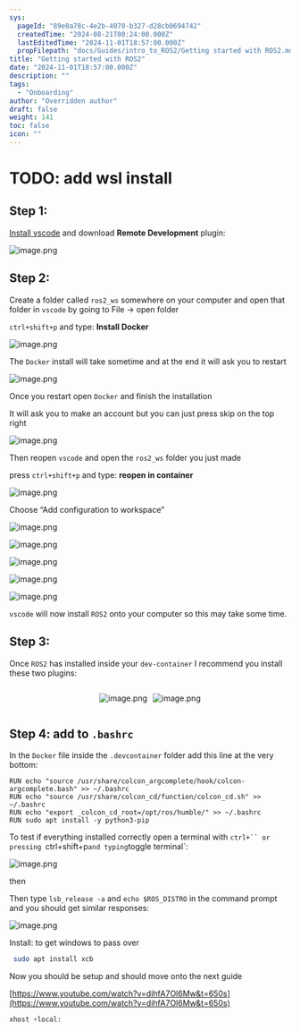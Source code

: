 ```yaml
---
sys:
  pageId: "89e0a78c-4e2b-4070-b327-d28cb0694742"
  createdTime: "2024-08-21T00:24:00.000Z"
  lastEditedTime: "2024-11-01T18:57:00.000Z"
  propFilepath: "docs/Guides/intro_to_ROS2/Getting started with ROS2.md"
title: "Getting started with ROS2"
date: "2024-11-01T18:57:00.000Z"
description: ""
tags:
  - "Onboarding"
author: "Overridden author"
draft: false
weight: 141
toc: false
icon: ""
---
```


# TODO: add wsl install

## Step 1:

[Install vscode](https://code.visualstudio.com/download) and download **Remote Development** plugin:

![image.png](https://prod-files-secure.s3.us-west-2.amazonaws.com/d518164a-d88e-44d1-a4ee-3adb3bd8bce0/efb52993-1881-4a40-b95e-6f020334f022/image.png?X-Amz-Algorithm=AWS4-HMAC-SHA256&X-Amz-Content-Sha256=UNSIGNED-PAYLOAD&X-Amz-Credential=ASIAZI2LB466UXPA3N3T%2F20250221%2Fus-west-2%2Fs3%2Faws4_request&X-Amz-Date=20250221T003639Z&X-Amz-Expires=3600&X-Amz-Security-Token=IQoJb3JpZ2luX2VjEKD%2F%2F%2F%2F%2F%2F%2F%2F%2F%2FwEaCXVzLXdlc3QtMiJGMEQCIBNYes9olGWlaHFql2l6duhgOKBDW95ePwlLqtoSZfLJAiB9YykOKYW3dAlU2DDmx5H1H79a5izhixT7sfpsFem9RSqIBAjJ%2F%2F%2F%2F%2F%2F%2F%2F%2F%2F8BEAAaDDYzNzQyMzE4MzgwNSIMh5plYUgL9NNWL6z8KtwDrextSlp9KqciFhWQh8bQcRjrHsrVMdHXQ10hlKG1J5FUtyXmDIWqcGgSu4MqJE9PuZr6zijUKkc4cafHGdEVlDqxZr0Kc9AsvnTHW8Sn%2F3tx5xxCI3A2j%2FxDwcQSTIqNbWHOoMtrjJIzmFlws%2FdbJ4yT%2BZoy0KAmRm3JBu%2FqOskBgOjBYmYXrAy7dm6rWhLGL3XVLopmZcS6F3zE6KXHsnM8hipM%2Flt9zOIQdjo%2Br3pdtqjL9uR30ykuxvkt3prGArhCd8ktjTKOvLp6wsS2uSgp0W8JkZdL1C3osGSE58NpI6PjSh9RKsMfEeQmBZOibSdvamF6XAP9BW5TUKkie0HJ%2FxuadHoieug%2Bqvpmh5pH%2B6RYD250yez2M65hcZBed3E%2F%2BGkY%2F6TPV0oHkZ0ZSoi6k7IK2spDD1ThdV%2FyaAp%2FOfnwkUHj%2F9KaKpKveocUORPrtKZXkLefmVyHaOgmMdZXW3ob0K4dXWA7nu7gRVdMIqp70YIy3SLFATGM1k17OYA6USUlZFUJ%2F2mxOAEJfaypVHhWwKuEXIZ6%2FsyvRq%2BatpYjQ0lxkS5c%2BC7cIDUOSMiHeNYQ5w%2Fk7BzPcux8EXySDnhe%2FqfwvNMXizCQ1Uc7ln37wmFc1dA%2FDPYw54TfvQY6pgH2ZOtvmSE9wqmOHLeNLaHf6HdymZwexVxMvJMtUtpNco%2B5lR7LYWBQHd9bMhZeGu6ckMu7ldWJx3s%2B3cBZOjSvhj2iATV5sKx1MjQveiYww9396rda8KI96ElFTKr34dcfZRaRYFFUO6JSC9bNU0TU5%2BrSvys3d6ts%2FdtxU%2BeF0SghvoTHMvPPQS4EJPnn9YgR1%2BRvOa6urkFCPqPCyv2D2xAm3Eat&X-Amz-Signature=edd9cdbc1ed5fe0ea4cb9ae185534928a2576366486e76762478dec2758f182c&X-Amz-SignedHeaders=host&x-id=GetObject)

## Step 2:

Create a folder called `ros2_ws` somewhere on your computer and open that folder in `vscode` by going to File → open folder 

`ctrl+shift+p` and type: **Install Docker**

![image.png](https://prod-files-secure.s3.us-west-2.amazonaws.com/d518164a-d88e-44d1-a4ee-3adb3bd8bce0/2269dc0e-1cd5-47ff-bceb-c04ad9b2eab0/image.png?X-Amz-Algorithm=AWS4-HMAC-SHA256&X-Amz-Content-Sha256=UNSIGNED-PAYLOAD&X-Amz-Credential=ASIAZI2LB466UXPA3N3T%2F20250221%2Fus-west-2%2Fs3%2Faws4_request&X-Amz-Date=20250221T003639Z&X-Amz-Expires=3600&X-Amz-Security-Token=IQoJb3JpZ2luX2VjEKD%2F%2F%2F%2F%2F%2F%2F%2F%2F%2FwEaCXVzLXdlc3QtMiJGMEQCIBNYes9olGWlaHFql2l6duhgOKBDW95ePwlLqtoSZfLJAiB9YykOKYW3dAlU2DDmx5H1H79a5izhixT7sfpsFem9RSqIBAjJ%2F%2F%2F%2F%2F%2F%2F%2F%2F%2F8BEAAaDDYzNzQyMzE4MzgwNSIMh5plYUgL9NNWL6z8KtwDrextSlp9KqciFhWQh8bQcRjrHsrVMdHXQ10hlKG1J5FUtyXmDIWqcGgSu4MqJE9PuZr6zijUKkc4cafHGdEVlDqxZr0Kc9AsvnTHW8Sn%2F3tx5xxCI3A2j%2FxDwcQSTIqNbWHOoMtrjJIzmFlws%2FdbJ4yT%2BZoy0KAmRm3JBu%2FqOskBgOjBYmYXrAy7dm6rWhLGL3XVLopmZcS6F3zE6KXHsnM8hipM%2Flt9zOIQdjo%2Br3pdtqjL9uR30ykuxvkt3prGArhCd8ktjTKOvLp6wsS2uSgp0W8JkZdL1C3osGSE58NpI6PjSh9RKsMfEeQmBZOibSdvamF6XAP9BW5TUKkie0HJ%2FxuadHoieug%2Bqvpmh5pH%2B6RYD250yez2M65hcZBed3E%2F%2BGkY%2F6TPV0oHkZ0ZSoi6k7IK2spDD1ThdV%2FyaAp%2FOfnwkUHj%2F9KaKpKveocUORPrtKZXkLefmVyHaOgmMdZXW3ob0K4dXWA7nu7gRVdMIqp70YIy3SLFATGM1k17OYA6USUlZFUJ%2F2mxOAEJfaypVHhWwKuEXIZ6%2FsyvRq%2BatpYjQ0lxkS5c%2BC7cIDUOSMiHeNYQ5w%2Fk7BzPcux8EXySDnhe%2FqfwvNMXizCQ1Uc7ln37wmFc1dA%2FDPYw54TfvQY6pgH2ZOtvmSE9wqmOHLeNLaHf6HdymZwexVxMvJMtUtpNco%2B5lR7LYWBQHd9bMhZeGu6ckMu7ldWJx3s%2B3cBZOjSvhj2iATV5sKx1MjQveiYww9396rda8KI96ElFTKr34dcfZRaRYFFUO6JSC9bNU0TU5%2BrSvys3d6ts%2FdtxU%2BeF0SghvoTHMvPPQS4EJPnn9YgR1%2BRvOa6urkFCPqPCyv2D2xAm3Eat&X-Amz-Signature=e01accea5e6547fb968509a8030d247364fba5c87bd8d7d6d056e9c6f3c36dde&X-Amz-SignedHeaders=host&x-id=GetObject)

The `Docker` install will take sometime and at the end it will ask you to restart

![image.png](https://prod-files-secure.s3.us-west-2.amazonaws.com/d518164a-d88e-44d1-a4ee-3adb3bd8bce0/ed233f78-be33-4b1f-b89c-9c346c0e961e/image.png?X-Amz-Algorithm=AWS4-HMAC-SHA256&X-Amz-Content-Sha256=UNSIGNED-PAYLOAD&X-Amz-Credential=ASIAZI2LB466UXPA3N3T%2F20250221%2Fus-west-2%2Fs3%2Faws4_request&X-Amz-Date=20250221T003639Z&X-Amz-Expires=3600&X-Amz-Security-Token=IQoJb3JpZ2luX2VjEKD%2F%2F%2F%2F%2F%2F%2F%2F%2F%2FwEaCXVzLXdlc3QtMiJGMEQCIBNYes9olGWlaHFql2l6duhgOKBDW95ePwlLqtoSZfLJAiB9YykOKYW3dAlU2DDmx5H1H79a5izhixT7sfpsFem9RSqIBAjJ%2F%2F%2F%2F%2F%2F%2F%2F%2F%2F8BEAAaDDYzNzQyMzE4MzgwNSIMh5plYUgL9NNWL6z8KtwDrextSlp9KqciFhWQh8bQcRjrHsrVMdHXQ10hlKG1J5FUtyXmDIWqcGgSu4MqJE9PuZr6zijUKkc4cafHGdEVlDqxZr0Kc9AsvnTHW8Sn%2F3tx5xxCI3A2j%2FxDwcQSTIqNbWHOoMtrjJIzmFlws%2FdbJ4yT%2BZoy0KAmRm3JBu%2FqOskBgOjBYmYXrAy7dm6rWhLGL3XVLopmZcS6F3zE6KXHsnM8hipM%2Flt9zOIQdjo%2Br3pdtqjL9uR30ykuxvkt3prGArhCd8ktjTKOvLp6wsS2uSgp0W8JkZdL1C3osGSE58NpI6PjSh9RKsMfEeQmBZOibSdvamF6XAP9BW5TUKkie0HJ%2FxuadHoieug%2Bqvpmh5pH%2B6RYD250yez2M65hcZBed3E%2F%2BGkY%2F6TPV0oHkZ0ZSoi6k7IK2spDD1ThdV%2FyaAp%2FOfnwkUHj%2F9KaKpKveocUORPrtKZXkLefmVyHaOgmMdZXW3ob0K4dXWA7nu7gRVdMIqp70YIy3SLFATGM1k17OYA6USUlZFUJ%2F2mxOAEJfaypVHhWwKuEXIZ6%2FsyvRq%2BatpYjQ0lxkS5c%2BC7cIDUOSMiHeNYQ5w%2Fk7BzPcux8EXySDnhe%2FqfwvNMXizCQ1Uc7ln37wmFc1dA%2FDPYw54TfvQY6pgH2ZOtvmSE9wqmOHLeNLaHf6HdymZwexVxMvJMtUtpNco%2B5lR7LYWBQHd9bMhZeGu6ckMu7ldWJx3s%2B3cBZOjSvhj2iATV5sKx1MjQveiYww9396rda8KI96ElFTKr34dcfZRaRYFFUO6JSC9bNU0TU5%2BrSvys3d6ts%2FdtxU%2BeF0SghvoTHMvPPQS4EJPnn9YgR1%2BRvOa6urkFCPqPCyv2D2xAm3Eat&X-Amz-Signature=c08e2a7b94c3487cf96506c2fc254d1e6dc8f1c51e9ebb4e9f45f00464c63350&X-Amz-SignedHeaders=host&x-id=GetObject)

Once you restart open `Docker` and finish the installation

It will ask you to make an account but you can just press skip on the top right

![image.png](https://prod-files-secure.s3.us-west-2.amazonaws.com/d518164a-d88e-44d1-a4ee-3adb3bd8bce0/21010ad9-1659-4fd9-9f59-9932a09b2a3d/image.png?X-Amz-Algorithm=AWS4-HMAC-SHA256&X-Amz-Content-Sha256=UNSIGNED-PAYLOAD&X-Amz-Credential=ASIAZI2LB466UXPA3N3T%2F20250221%2Fus-west-2%2Fs3%2Faws4_request&X-Amz-Date=20250221T003639Z&X-Amz-Expires=3600&X-Amz-Security-Token=IQoJb3JpZ2luX2VjEKD%2F%2F%2F%2F%2F%2F%2F%2F%2F%2FwEaCXVzLXdlc3QtMiJGMEQCIBNYes9olGWlaHFql2l6duhgOKBDW95ePwlLqtoSZfLJAiB9YykOKYW3dAlU2DDmx5H1H79a5izhixT7sfpsFem9RSqIBAjJ%2F%2F%2F%2F%2F%2F%2F%2F%2F%2F8BEAAaDDYzNzQyMzE4MzgwNSIMh5plYUgL9NNWL6z8KtwDrextSlp9KqciFhWQh8bQcRjrHsrVMdHXQ10hlKG1J5FUtyXmDIWqcGgSu4MqJE9PuZr6zijUKkc4cafHGdEVlDqxZr0Kc9AsvnTHW8Sn%2F3tx5xxCI3A2j%2FxDwcQSTIqNbWHOoMtrjJIzmFlws%2FdbJ4yT%2BZoy0KAmRm3JBu%2FqOskBgOjBYmYXrAy7dm6rWhLGL3XVLopmZcS6F3zE6KXHsnM8hipM%2Flt9zOIQdjo%2Br3pdtqjL9uR30ykuxvkt3prGArhCd8ktjTKOvLp6wsS2uSgp0W8JkZdL1C3osGSE58NpI6PjSh9RKsMfEeQmBZOibSdvamF6XAP9BW5TUKkie0HJ%2FxuadHoieug%2Bqvpmh5pH%2B6RYD250yez2M65hcZBed3E%2F%2BGkY%2F6TPV0oHkZ0ZSoi6k7IK2spDD1ThdV%2FyaAp%2FOfnwkUHj%2F9KaKpKveocUORPrtKZXkLefmVyHaOgmMdZXW3ob0K4dXWA7nu7gRVdMIqp70YIy3SLFATGM1k17OYA6USUlZFUJ%2F2mxOAEJfaypVHhWwKuEXIZ6%2FsyvRq%2BatpYjQ0lxkS5c%2BC7cIDUOSMiHeNYQ5w%2Fk7BzPcux8EXySDnhe%2FqfwvNMXizCQ1Uc7ln37wmFc1dA%2FDPYw54TfvQY6pgH2ZOtvmSE9wqmOHLeNLaHf6HdymZwexVxMvJMtUtpNco%2B5lR7LYWBQHd9bMhZeGu6ckMu7ldWJx3s%2B3cBZOjSvhj2iATV5sKx1MjQveiYww9396rda8KI96ElFTKr34dcfZRaRYFFUO6JSC9bNU0TU5%2BrSvys3d6ts%2FdtxU%2BeF0SghvoTHMvPPQS4EJPnn9YgR1%2BRvOa6urkFCPqPCyv2D2xAm3Eat&X-Amz-Signature=5806c091969a84f10e5dbff9baa56eada0edac7cf71740a7c26ed726876c4fa9&X-Amz-SignedHeaders=host&x-id=GetObject)

Then reopen `vscode` and open the `ros2_ws` folder you just made

press `ctrl+shift+p` and type: **reopen in container**

![image.png](https://prod-files-secure.s3.us-west-2.amazonaws.com/d518164a-d88e-44d1-a4ee-3adb3bd8bce0/4e93b8c2-41ad-488c-8095-c74205196118/image.png?X-Amz-Algorithm=AWS4-HMAC-SHA256&X-Amz-Content-Sha256=UNSIGNED-PAYLOAD&X-Amz-Credential=ASIAZI2LB466UXPA3N3T%2F20250221%2Fus-west-2%2Fs3%2Faws4_request&X-Amz-Date=20250221T003639Z&X-Amz-Expires=3600&X-Amz-Security-Token=IQoJb3JpZ2luX2VjEKD%2F%2F%2F%2F%2F%2F%2F%2F%2F%2FwEaCXVzLXdlc3QtMiJGMEQCIBNYes9olGWlaHFql2l6duhgOKBDW95ePwlLqtoSZfLJAiB9YykOKYW3dAlU2DDmx5H1H79a5izhixT7sfpsFem9RSqIBAjJ%2F%2F%2F%2F%2F%2F%2F%2F%2F%2F8BEAAaDDYzNzQyMzE4MzgwNSIMh5plYUgL9NNWL6z8KtwDrextSlp9KqciFhWQh8bQcRjrHsrVMdHXQ10hlKG1J5FUtyXmDIWqcGgSu4MqJE9PuZr6zijUKkc4cafHGdEVlDqxZr0Kc9AsvnTHW8Sn%2F3tx5xxCI3A2j%2FxDwcQSTIqNbWHOoMtrjJIzmFlws%2FdbJ4yT%2BZoy0KAmRm3JBu%2FqOskBgOjBYmYXrAy7dm6rWhLGL3XVLopmZcS6F3zE6KXHsnM8hipM%2Flt9zOIQdjo%2Br3pdtqjL9uR30ykuxvkt3prGArhCd8ktjTKOvLp6wsS2uSgp0W8JkZdL1C3osGSE58NpI6PjSh9RKsMfEeQmBZOibSdvamF6XAP9BW5TUKkie0HJ%2FxuadHoieug%2Bqvpmh5pH%2B6RYD250yez2M65hcZBed3E%2F%2BGkY%2F6TPV0oHkZ0ZSoi6k7IK2spDD1ThdV%2FyaAp%2FOfnwkUHj%2F9KaKpKveocUORPrtKZXkLefmVyHaOgmMdZXW3ob0K4dXWA7nu7gRVdMIqp70YIy3SLFATGM1k17OYA6USUlZFUJ%2F2mxOAEJfaypVHhWwKuEXIZ6%2FsyvRq%2BatpYjQ0lxkS5c%2BC7cIDUOSMiHeNYQ5w%2Fk7BzPcux8EXySDnhe%2FqfwvNMXizCQ1Uc7ln37wmFc1dA%2FDPYw54TfvQY6pgH2ZOtvmSE9wqmOHLeNLaHf6HdymZwexVxMvJMtUtpNco%2B5lR7LYWBQHd9bMhZeGu6ckMu7ldWJx3s%2B3cBZOjSvhj2iATV5sKx1MjQveiYww9396rda8KI96ElFTKr34dcfZRaRYFFUO6JSC9bNU0TU5%2BrSvys3d6ts%2FdtxU%2BeF0SghvoTHMvPPQS4EJPnn9YgR1%2BRvOa6urkFCPqPCyv2D2xAm3Eat&X-Amz-Signature=452f9681f2e6dbc84327006857d262f29b6a11ff60783616f3543056063b068d&X-Amz-SignedHeaders=host&x-id=GetObject)

Choose “Add configuration to workspace”

![image.png](https://prod-files-secure.s3.us-west-2.amazonaws.com/d518164a-d88e-44d1-a4ee-3adb3bd8bce0/9560b282-5060-4989-ba37-97e7b2c22476/image.png?X-Amz-Algorithm=AWS4-HMAC-SHA256&X-Amz-Content-Sha256=UNSIGNED-PAYLOAD&X-Amz-Credential=ASIAZI2LB466UXPA3N3T%2F20250221%2Fus-west-2%2Fs3%2Faws4_request&X-Amz-Date=20250221T003639Z&X-Amz-Expires=3600&X-Amz-Security-Token=IQoJb3JpZ2luX2VjEKD%2F%2F%2F%2F%2F%2F%2F%2F%2F%2FwEaCXVzLXdlc3QtMiJGMEQCIBNYes9olGWlaHFql2l6duhgOKBDW95ePwlLqtoSZfLJAiB9YykOKYW3dAlU2DDmx5H1H79a5izhixT7sfpsFem9RSqIBAjJ%2F%2F%2F%2F%2F%2F%2F%2F%2F%2F8BEAAaDDYzNzQyMzE4MzgwNSIMh5plYUgL9NNWL6z8KtwDrextSlp9KqciFhWQh8bQcRjrHsrVMdHXQ10hlKG1J5FUtyXmDIWqcGgSu4MqJE9PuZr6zijUKkc4cafHGdEVlDqxZr0Kc9AsvnTHW8Sn%2F3tx5xxCI3A2j%2FxDwcQSTIqNbWHOoMtrjJIzmFlws%2FdbJ4yT%2BZoy0KAmRm3JBu%2FqOskBgOjBYmYXrAy7dm6rWhLGL3XVLopmZcS6F3zE6KXHsnM8hipM%2Flt9zOIQdjo%2Br3pdtqjL9uR30ykuxvkt3prGArhCd8ktjTKOvLp6wsS2uSgp0W8JkZdL1C3osGSE58NpI6PjSh9RKsMfEeQmBZOibSdvamF6XAP9BW5TUKkie0HJ%2FxuadHoieug%2Bqvpmh5pH%2B6RYD250yez2M65hcZBed3E%2F%2BGkY%2F6TPV0oHkZ0ZSoi6k7IK2spDD1ThdV%2FyaAp%2FOfnwkUHj%2F9KaKpKveocUORPrtKZXkLefmVyHaOgmMdZXW3ob0K4dXWA7nu7gRVdMIqp70YIy3SLFATGM1k17OYA6USUlZFUJ%2F2mxOAEJfaypVHhWwKuEXIZ6%2FsyvRq%2BatpYjQ0lxkS5c%2BC7cIDUOSMiHeNYQ5w%2Fk7BzPcux8EXySDnhe%2FqfwvNMXizCQ1Uc7ln37wmFc1dA%2FDPYw54TfvQY6pgH2ZOtvmSE9wqmOHLeNLaHf6HdymZwexVxMvJMtUtpNco%2B5lR7LYWBQHd9bMhZeGu6ckMu7ldWJx3s%2B3cBZOjSvhj2iATV5sKx1MjQveiYww9396rda8KI96ElFTKr34dcfZRaRYFFUO6JSC9bNU0TU5%2BrSvys3d6ts%2FdtxU%2BeF0SghvoTHMvPPQS4EJPnn9YgR1%2BRvOa6urkFCPqPCyv2D2xAm3Eat&X-Amz-Signature=70943ac7686d8e3df53012d4e278105a447f56e1b2849813a78ddfbdfc60a8da&X-Amz-SignedHeaders=host&x-id=GetObject)

![image.png](https://prod-files-secure.s3.us-west-2.amazonaws.com/d518164a-d88e-44d1-a4ee-3adb3bd8bce0/2ee63f81-886b-48e8-a553-dc6e5eac99e4/image.png?X-Amz-Algorithm=AWS4-HMAC-SHA256&X-Amz-Content-Sha256=UNSIGNED-PAYLOAD&X-Amz-Credential=ASIAZI2LB466UXPA3N3T%2F20250221%2Fus-west-2%2Fs3%2Faws4_request&X-Amz-Date=20250221T003639Z&X-Amz-Expires=3600&X-Amz-Security-Token=IQoJb3JpZ2luX2VjEKD%2F%2F%2F%2F%2F%2F%2F%2F%2F%2FwEaCXVzLXdlc3QtMiJGMEQCIBNYes9olGWlaHFql2l6duhgOKBDW95ePwlLqtoSZfLJAiB9YykOKYW3dAlU2DDmx5H1H79a5izhixT7sfpsFem9RSqIBAjJ%2F%2F%2F%2F%2F%2F%2F%2F%2F%2F8BEAAaDDYzNzQyMzE4MzgwNSIMh5plYUgL9NNWL6z8KtwDrextSlp9KqciFhWQh8bQcRjrHsrVMdHXQ10hlKG1J5FUtyXmDIWqcGgSu4MqJE9PuZr6zijUKkc4cafHGdEVlDqxZr0Kc9AsvnTHW8Sn%2F3tx5xxCI3A2j%2FxDwcQSTIqNbWHOoMtrjJIzmFlws%2FdbJ4yT%2BZoy0KAmRm3JBu%2FqOskBgOjBYmYXrAy7dm6rWhLGL3XVLopmZcS6F3zE6KXHsnM8hipM%2Flt9zOIQdjo%2Br3pdtqjL9uR30ykuxvkt3prGArhCd8ktjTKOvLp6wsS2uSgp0W8JkZdL1C3osGSE58NpI6PjSh9RKsMfEeQmBZOibSdvamF6XAP9BW5TUKkie0HJ%2FxuadHoieug%2Bqvpmh5pH%2B6RYD250yez2M65hcZBed3E%2F%2BGkY%2F6TPV0oHkZ0ZSoi6k7IK2spDD1ThdV%2FyaAp%2FOfnwkUHj%2F9KaKpKveocUORPrtKZXkLefmVyHaOgmMdZXW3ob0K4dXWA7nu7gRVdMIqp70YIy3SLFATGM1k17OYA6USUlZFUJ%2F2mxOAEJfaypVHhWwKuEXIZ6%2FsyvRq%2BatpYjQ0lxkS5c%2BC7cIDUOSMiHeNYQ5w%2Fk7BzPcux8EXySDnhe%2FqfwvNMXizCQ1Uc7ln37wmFc1dA%2FDPYw54TfvQY6pgH2ZOtvmSE9wqmOHLeNLaHf6HdymZwexVxMvJMtUtpNco%2B5lR7LYWBQHd9bMhZeGu6ckMu7ldWJx3s%2B3cBZOjSvhj2iATV5sKx1MjQveiYww9396rda8KI96ElFTKr34dcfZRaRYFFUO6JSC9bNU0TU5%2BrSvys3d6ts%2FdtxU%2BeF0SghvoTHMvPPQS4EJPnn9YgR1%2BRvOa6urkFCPqPCyv2D2xAm3Eat&X-Amz-Signature=f329947de923e75cb4895fc5af93963f4c8b929076e1068db0d6905f0e9d8b39&X-Amz-SignedHeaders=host&x-id=GetObject)

![image.png](https://prod-files-secure.s3.us-west-2.amazonaws.com/d518164a-d88e-44d1-a4ee-3adb3bd8bce0/ae1580b2-b048-407e-aed9-b584224a7a04/image.png?X-Amz-Algorithm=AWS4-HMAC-SHA256&X-Amz-Content-Sha256=UNSIGNED-PAYLOAD&X-Amz-Credential=ASIAZI2LB466UXPA3N3T%2F20250221%2Fus-west-2%2Fs3%2Faws4_request&X-Amz-Date=20250221T003639Z&X-Amz-Expires=3600&X-Amz-Security-Token=IQoJb3JpZ2luX2VjEKD%2F%2F%2F%2F%2F%2F%2F%2F%2F%2FwEaCXVzLXdlc3QtMiJGMEQCIBNYes9olGWlaHFql2l6duhgOKBDW95ePwlLqtoSZfLJAiB9YykOKYW3dAlU2DDmx5H1H79a5izhixT7sfpsFem9RSqIBAjJ%2F%2F%2F%2F%2F%2F%2F%2F%2F%2F8BEAAaDDYzNzQyMzE4MzgwNSIMh5plYUgL9NNWL6z8KtwDrextSlp9KqciFhWQh8bQcRjrHsrVMdHXQ10hlKG1J5FUtyXmDIWqcGgSu4MqJE9PuZr6zijUKkc4cafHGdEVlDqxZr0Kc9AsvnTHW8Sn%2F3tx5xxCI3A2j%2FxDwcQSTIqNbWHOoMtrjJIzmFlws%2FdbJ4yT%2BZoy0KAmRm3JBu%2FqOskBgOjBYmYXrAy7dm6rWhLGL3XVLopmZcS6F3zE6KXHsnM8hipM%2Flt9zOIQdjo%2Br3pdtqjL9uR30ykuxvkt3prGArhCd8ktjTKOvLp6wsS2uSgp0W8JkZdL1C3osGSE58NpI6PjSh9RKsMfEeQmBZOibSdvamF6XAP9BW5TUKkie0HJ%2FxuadHoieug%2Bqvpmh5pH%2B6RYD250yez2M65hcZBed3E%2F%2BGkY%2F6TPV0oHkZ0ZSoi6k7IK2spDD1ThdV%2FyaAp%2FOfnwkUHj%2F9KaKpKveocUORPrtKZXkLefmVyHaOgmMdZXW3ob0K4dXWA7nu7gRVdMIqp70YIy3SLFATGM1k17OYA6USUlZFUJ%2F2mxOAEJfaypVHhWwKuEXIZ6%2FsyvRq%2BatpYjQ0lxkS5c%2BC7cIDUOSMiHeNYQ5w%2Fk7BzPcux8EXySDnhe%2FqfwvNMXizCQ1Uc7ln37wmFc1dA%2FDPYw54TfvQY6pgH2ZOtvmSE9wqmOHLeNLaHf6HdymZwexVxMvJMtUtpNco%2B5lR7LYWBQHd9bMhZeGu6ckMu7ldWJx3s%2B3cBZOjSvhj2iATV5sKx1MjQveiYww9396rda8KI96ElFTKr34dcfZRaRYFFUO6JSC9bNU0TU5%2BrSvys3d6ts%2FdtxU%2BeF0SghvoTHMvPPQS4EJPnn9YgR1%2BRvOa6urkFCPqPCyv2D2xAm3Eat&X-Amz-Signature=61303c26ca5c920cb99782ce2c4e93d43d90a6d99fce33bcb0c9a6e36654ebb3&X-Amz-SignedHeaders=host&x-id=GetObject)

![image.png](https://prod-files-secure.s3.us-west-2.amazonaws.com/d518164a-d88e-44d1-a4ee-3adb3bd8bce0/53255b28-f75e-430f-b9e3-c0ac8577e42b/image.png?X-Amz-Algorithm=AWS4-HMAC-SHA256&X-Amz-Content-Sha256=UNSIGNED-PAYLOAD&X-Amz-Credential=ASIAZI2LB466UXPA3N3T%2F20250221%2Fus-west-2%2Fs3%2Faws4_request&X-Amz-Date=20250221T003639Z&X-Amz-Expires=3600&X-Amz-Security-Token=IQoJb3JpZ2luX2VjEKD%2F%2F%2F%2F%2F%2F%2F%2F%2F%2FwEaCXVzLXdlc3QtMiJGMEQCIBNYes9olGWlaHFql2l6duhgOKBDW95ePwlLqtoSZfLJAiB9YykOKYW3dAlU2DDmx5H1H79a5izhixT7sfpsFem9RSqIBAjJ%2F%2F%2F%2F%2F%2F%2F%2F%2F%2F8BEAAaDDYzNzQyMzE4MzgwNSIMh5plYUgL9NNWL6z8KtwDrextSlp9KqciFhWQh8bQcRjrHsrVMdHXQ10hlKG1J5FUtyXmDIWqcGgSu4MqJE9PuZr6zijUKkc4cafHGdEVlDqxZr0Kc9AsvnTHW8Sn%2F3tx5xxCI3A2j%2FxDwcQSTIqNbWHOoMtrjJIzmFlws%2FdbJ4yT%2BZoy0KAmRm3JBu%2FqOskBgOjBYmYXrAy7dm6rWhLGL3XVLopmZcS6F3zE6KXHsnM8hipM%2Flt9zOIQdjo%2Br3pdtqjL9uR30ykuxvkt3prGArhCd8ktjTKOvLp6wsS2uSgp0W8JkZdL1C3osGSE58NpI6PjSh9RKsMfEeQmBZOibSdvamF6XAP9BW5TUKkie0HJ%2FxuadHoieug%2Bqvpmh5pH%2B6RYD250yez2M65hcZBed3E%2F%2BGkY%2F6TPV0oHkZ0ZSoi6k7IK2spDD1ThdV%2FyaAp%2FOfnwkUHj%2F9KaKpKveocUORPrtKZXkLefmVyHaOgmMdZXW3ob0K4dXWA7nu7gRVdMIqp70YIy3SLFATGM1k17OYA6USUlZFUJ%2F2mxOAEJfaypVHhWwKuEXIZ6%2FsyvRq%2BatpYjQ0lxkS5c%2BC7cIDUOSMiHeNYQ5w%2Fk7BzPcux8EXySDnhe%2FqfwvNMXizCQ1Uc7ln37wmFc1dA%2FDPYw54TfvQY6pgH2ZOtvmSE9wqmOHLeNLaHf6HdymZwexVxMvJMtUtpNco%2B5lR7LYWBQHd9bMhZeGu6ckMu7ldWJx3s%2B3cBZOjSvhj2iATV5sKx1MjQveiYww9396rda8KI96ElFTKr34dcfZRaRYFFUO6JSC9bNU0TU5%2BrSvys3d6ts%2FdtxU%2BeF0SghvoTHMvPPQS4EJPnn9YgR1%2BRvOa6urkFCPqPCyv2D2xAm3Eat&X-Amz-Signature=803211b655b495d29a3c7dcdd8346afdc79565f5507fe6a6e38e9dfd28912361&X-Amz-SignedHeaders=host&x-id=GetObject)

![image.png](https://prod-files-secure.s3.us-west-2.amazonaws.com/d518164a-d88e-44d1-a4ee-3adb3bd8bce0/7c562767-5af9-4ffb-97d1-327bcdf4ee00/image.png?X-Amz-Algorithm=AWS4-HMAC-SHA256&X-Amz-Content-Sha256=UNSIGNED-PAYLOAD&X-Amz-Credential=ASIAZI2LB466UXPA3N3T%2F20250221%2Fus-west-2%2Fs3%2Faws4_request&X-Amz-Date=20250221T003639Z&X-Amz-Expires=3600&X-Amz-Security-Token=IQoJb3JpZ2luX2VjEKD%2F%2F%2F%2F%2F%2F%2F%2F%2F%2FwEaCXVzLXdlc3QtMiJGMEQCIBNYes9olGWlaHFql2l6duhgOKBDW95ePwlLqtoSZfLJAiB9YykOKYW3dAlU2DDmx5H1H79a5izhixT7sfpsFem9RSqIBAjJ%2F%2F%2F%2F%2F%2F%2F%2F%2F%2F8BEAAaDDYzNzQyMzE4MzgwNSIMh5plYUgL9NNWL6z8KtwDrextSlp9KqciFhWQh8bQcRjrHsrVMdHXQ10hlKG1J5FUtyXmDIWqcGgSu4MqJE9PuZr6zijUKkc4cafHGdEVlDqxZr0Kc9AsvnTHW8Sn%2F3tx5xxCI3A2j%2FxDwcQSTIqNbWHOoMtrjJIzmFlws%2FdbJ4yT%2BZoy0KAmRm3JBu%2FqOskBgOjBYmYXrAy7dm6rWhLGL3XVLopmZcS6F3zE6KXHsnM8hipM%2Flt9zOIQdjo%2Br3pdtqjL9uR30ykuxvkt3prGArhCd8ktjTKOvLp6wsS2uSgp0W8JkZdL1C3osGSE58NpI6PjSh9RKsMfEeQmBZOibSdvamF6XAP9BW5TUKkie0HJ%2FxuadHoieug%2Bqvpmh5pH%2B6RYD250yez2M65hcZBed3E%2F%2BGkY%2F6TPV0oHkZ0ZSoi6k7IK2spDD1ThdV%2FyaAp%2FOfnwkUHj%2F9KaKpKveocUORPrtKZXkLefmVyHaOgmMdZXW3ob0K4dXWA7nu7gRVdMIqp70YIy3SLFATGM1k17OYA6USUlZFUJ%2F2mxOAEJfaypVHhWwKuEXIZ6%2FsyvRq%2BatpYjQ0lxkS5c%2BC7cIDUOSMiHeNYQ5w%2Fk7BzPcux8EXySDnhe%2FqfwvNMXizCQ1Uc7ln37wmFc1dA%2FDPYw54TfvQY6pgH2ZOtvmSE9wqmOHLeNLaHf6HdymZwexVxMvJMtUtpNco%2B5lR7LYWBQHd9bMhZeGu6ckMu7ldWJx3s%2B3cBZOjSvhj2iATV5sKx1MjQveiYww9396rda8KI96ElFTKr34dcfZRaRYFFUO6JSC9bNU0TU5%2BrSvys3d6ts%2FdtxU%2BeF0SghvoTHMvPPQS4EJPnn9YgR1%2BRvOa6urkFCPqPCyv2D2xAm3Eat&X-Amz-Signature=682d6fb513b307e53d30909ee0584f66c32fe72ad85e87f8913ed9ae03fe94ed&X-Amz-SignedHeaders=host&x-id=GetObject)

`vscode` will now install `ROS2` onto your computer so this may take some time.

## Step 3:

Once `ROS2` has installed inside your `dev-container` I recommend you install these two plugins:

<div style="display: flex;flex-direction: row; column-gap:10px; max-width: 630px;justify-content: center;">
<div>

![image.png](https://prod-files-secure.s3.us-west-2.amazonaws.com/d518164a-d88e-44d1-a4ee-3adb3bd8bce0/3fc3d550-5a54-4ba1-ba6b-faa01cdb7369/image.png?X-Amz-Algorithm=AWS4-HMAC-SHA256&X-Amz-Content-Sha256=UNSIGNED-PAYLOAD&X-Amz-Credential=ASIAZI2LB466WCP2FFR6%2F20250221%2Fus-west-2%2Fs3%2Faws4_request&X-Amz-Date=20250221T003642Z&X-Amz-Expires=3600&X-Amz-Security-Token=IQoJb3JpZ2luX2VjEKD%2F%2F%2F%2F%2F%2F%2F%2F%2F%2FwEaCXVzLXdlc3QtMiJIMEYCIQDj93vQOZCo1ZEAVMJGkVe45%2FvkwVwiIYOb3xULOZ0OaQIhAI9FCFIAvrCHvayp%2FjnvusGCWTIwxD%2FoI3Z4sOFK7SH2KogECMn%2F%2F%2F%2F%2F%2F%2F%2F%2F%2FwEQABoMNjM3NDIzMTgzODA1Igzq9JlcnYsYHAyufSIq3AMgCnF8JcVrRoBKLHoDYf9w4p0HKbjiCUgfUJkeEE1Fk9l7a%2F50ah8HeXSdYhFs5dMdfPTRhzPvO3iv4FW3GEtOT6PTSqDJSxilhUqyYos0%2B1pFQq0tKH9Kp3nxxX8K5EdmGG8NMXbuPcmPOYBiFUzUzTZoXs5zRw%2BSijThqxXcMgciVGEX5K4zwOlUUmwuKEFDhuwZuBKqzYlH9KY1%2B6FhDcZ4%2BPmKFDSKM04GgCEoZ3cErfsxAOCrLVIGLrz0keILTI3bf4XanBu5MCbDaVIImEFujIBqX1PPwEpZwkOuNNB3f5Y92T%2BA5hyhm%2Ba0rMVJJfsUFZNiWdpcJ8XA6k0ZUYLoH7AVmMMri2QKOyqKLHmMlX9uynunn%2BtUVVgDajb9Yx%2FudOjTJfyj1kskeg5xh1m5%2Bhsz%2F4LY2iDhDxI%2BaxULHBhZWmcbUHWHD4GssPzqyz%2Bh7WcC4Lq39qGYKOZCnh8saVEDp%2BQk06LGlJ1Cd4UiCpWUd2lSpRkTKT3Xq7lu%2FOUCXqBbbbJVHmO8dNFe%2Br13iuT%2FIS%2B8CsgNkHniPl%2B3fMAYggw8SXmkp%2F%2BfwMECyt0g9PoCqew1SBtKEAB7nOOEC%2B7WS6FYhdxDC5QR8%2BlLC3i2XdQVICE68DC%2FhN%2B9BjqkAW6doaQ7GTqbNYYWagvsqyuwnsed1ejQ94fMBTvsyEwFyHv8QKta3khLs4KD9ARkGacJoVHEj0dpxoOLfLXnEXqXhJkMHmw8R%2FPONUZdQpbEv%2FSPy2M3hZfQTX6P%2BLiwTntVz%2FWNgsoueof1apIMgLKqMpRP1V6E%2Bd0EENtNVP5%2Bm8jvHNO0hMdSY%2Fgv8qUQkXyfjS8DhuJAJMtF5WqJzp%2Fs2dpL&X-Amz-Signature=498d3a789d553526209a68cec36e6f855d2ec232eb4830512b583ccd2a40c3d2&X-Amz-SignedHeaders=host&x-id=GetObject)

</div>
<div>

![image.png](https://prod-files-secure.s3.us-west-2.amazonaws.com/d518164a-d88e-44d1-a4ee-3adb3bd8bce0/d994cc66-13c2-4093-a5a3-f84cf4601a82/image.png?X-Amz-Algorithm=AWS4-HMAC-SHA256&X-Amz-Content-Sha256=UNSIGNED-PAYLOAD&X-Amz-Credential=ASIAZI2LB466TC7D7UQ2%2F20250221%2Fus-west-2%2Fs3%2Faws4_request&X-Amz-Date=20250221T003643Z&X-Amz-Expires=3600&X-Amz-Security-Token=IQoJb3JpZ2luX2VjEKD%2F%2F%2F%2F%2F%2F%2F%2F%2F%2FwEaCXVzLXdlc3QtMiJHMEUCIHM5J0qTxHWkQqkyjX4v808oIY%2FJaA67vXPs2utcl%2FFQAiEAoiegz%2BON%2B9JdW2XiNfcTTN%2FLs%2BvRztuQGlayzSOV53MqiAQIyf%2F%2F%2F%2F%2F%2F%2F%2F%2F%2FARAAGgw2Mzc0MjMxODM4MDUiDEJMdOPUJAlJpW9dSircA9SmM0766lRA3bRc4KxTmwjxJrv0O67uMh8%2FnsQiLoR73HLaGYlMHSbq4ehWVHgv3h3HdrKu3ErzvwRu52XGXEbvlA%2BQLqv%2F%2BwmhCGnQYpx5eDNnQEp6vHJxdJ9FJPWCuefTw6WmNyqGFRxaNzHOSctII0ChOr%2FCs05KxTdENOfJncSzydGkgZIwZCQpKJQhxFlpyYnNUtSqGgoa%2FJhoOlHp4qe3eZoZlXM10LegQesS9CcL27S9a3IX5o6gChMHNQEDgV51g2rzFC47Fxiz7hxoxmfFBr3cVnub1XqUWVpP5mG7o%2FSUN8xfxP7Sa9Jq1xSd6wNo2ufRcARWT%2FG7avnOTO8xawb56k0vPLHk%2BTyD0mFCxTds3fwjGfj4MdPCqoSFJPXy1iqTjKOZYka0VQwTtdoxx%2BfsEZGOX5aYmKOAYcd%2F02f8aOI%2F1S9MIn7e%2BAUzaqdvNYdZLYtpjP4bCjMZgrv0B26M6G5Ni%2B1w4M9opdmrE%2FHNA%2BRHGMJDN%2F82uhmxtWzcFnprEj6iZBVE6MtAbS%2F4PFNagZ8uTK%2BD%2FA3MoR1ZPMOjnFgf2T%2BESQqPa%2BX2HAFy5T197yzanWWOatt%2F3pxL08luBBH0jT7i2IWX62FZ2NKArOfytA3JMISE370GOqUBpsdEay3iSHoTvmePE7ZZ5ay3CLA9XtC9dDCeWQa85%2B2KvA2a9CqCp7%2FnTnLm1q15YSNWpVOXo61U%2F7NpFsDarX7Q2zs9Fq%2BOGlzDTQYYLKl%2B%2BX8nME%2FvpU4%2Bs2%2Fo7OYBskORAhSC%2B7J46R5iD91mS0fKMjhnn2jHeA3o1hOmetx85v6Mv4SNsSSn6C0Cgdub9PcvGpVoDkD10uTUApQZfpxO%2B1Vi&X-Amz-Signature=937137bed6f1717af72a5f9038c1c2e1026b5b5f0f07022dcaef52bdfa9df1e7&X-Amz-SignedHeaders=host&x-id=GetObject)

</div>
</div>

## Step 4: add to `.bashrc`

In the `Docker` file inside the `.devcontainer` folder add this line at the very bottom: 

```docker
RUN echo "source /usr/share/colcon_argcomplete/hook/colcon-argcomplete.bash" >> ~/.bashrc
RUN echo "source /usr/share/colcon_cd/function/colcon_cd.sh" >> ~/.bashrc
RUN echo "export _colcon_cd_root=/opt/ros/humble/" >> ~/.bashrc
RUN sudo apt install -y python3-pip 
```

To test if everything installed correctly open a terminal with `ctrl+`` or pressing `ctrl+shift+p` and typing `toggle terminal`:

![image.png](https://prod-files-secure.s3.us-west-2.amazonaws.com/d518164a-d88e-44d1-a4ee-3adb3bd8bce0/6a4943d8-b04e-4c02-9a58-775f3384d1a5/image.png?X-Amz-Algorithm=AWS4-HMAC-SHA256&X-Amz-Content-Sha256=UNSIGNED-PAYLOAD&X-Amz-Credential=ASIAZI2LB466UXPA3N3T%2F20250221%2Fus-west-2%2Fs3%2Faws4_request&X-Amz-Date=20250221T003639Z&X-Amz-Expires=3600&X-Amz-Security-Token=IQoJb3JpZ2luX2VjEKD%2F%2F%2F%2F%2F%2F%2F%2F%2F%2FwEaCXVzLXdlc3QtMiJGMEQCIBNYes9olGWlaHFql2l6duhgOKBDW95ePwlLqtoSZfLJAiB9YykOKYW3dAlU2DDmx5H1H79a5izhixT7sfpsFem9RSqIBAjJ%2F%2F%2F%2F%2F%2F%2F%2F%2F%2F8BEAAaDDYzNzQyMzE4MzgwNSIMh5plYUgL9NNWL6z8KtwDrextSlp9KqciFhWQh8bQcRjrHsrVMdHXQ10hlKG1J5FUtyXmDIWqcGgSu4MqJE9PuZr6zijUKkc4cafHGdEVlDqxZr0Kc9AsvnTHW8Sn%2F3tx5xxCI3A2j%2FxDwcQSTIqNbWHOoMtrjJIzmFlws%2FdbJ4yT%2BZoy0KAmRm3JBu%2FqOskBgOjBYmYXrAy7dm6rWhLGL3XVLopmZcS6F3zE6KXHsnM8hipM%2Flt9zOIQdjo%2Br3pdtqjL9uR30ykuxvkt3prGArhCd8ktjTKOvLp6wsS2uSgp0W8JkZdL1C3osGSE58NpI6PjSh9RKsMfEeQmBZOibSdvamF6XAP9BW5TUKkie0HJ%2FxuadHoieug%2Bqvpmh5pH%2B6RYD250yez2M65hcZBed3E%2F%2BGkY%2F6TPV0oHkZ0ZSoi6k7IK2spDD1ThdV%2FyaAp%2FOfnwkUHj%2F9KaKpKveocUORPrtKZXkLefmVyHaOgmMdZXW3ob0K4dXWA7nu7gRVdMIqp70YIy3SLFATGM1k17OYA6USUlZFUJ%2F2mxOAEJfaypVHhWwKuEXIZ6%2FsyvRq%2BatpYjQ0lxkS5c%2BC7cIDUOSMiHeNYQ5w%2Fk7BzPcux8EXySDnhe%2FqfwvNMXizCQ1Uc7ln37wmFc1dA%2FDPYw54TfvQY6pgH2ZOtvmSE9wqmOHLeNLaHf6HdymZwexVxMvJMtUtpNco%2B5lR7LYWBQHd9bMhZeGu6ckMu7ldWJx3s%2B3cBZOjSvhj2iATV5sKx1MjQveiYww9396rda8KI96ElFTKr34dcfZRaRYFFUO6JSC9bNU0TU5%2BrSvys3d6ts%2FdtxU%2BeF0SghvoTHMvPPQS4EJPnn9YgR1%2BRvOa6urkFCPqPCyv2D2xAm3Eat&X-Amz-Signature=ae1e9cf75466349de28003e51e81eacf7dd4215dd0576380fb3fec689dfbc6a1&X-Amz-SignedHeaders=host&x-id=GetObject)

then 

Then type `lsb_release -a` and `echo $ROS_DISTRO` in the command prompt and you should get similar responses:

![image.png](https://prod-files-secure.s3.us-west-2.amazonaws.com/d518164a-d88e-44d1-a4ee-3adb3bd8bce0/3e635dec-a805-4e85-8b9e-d000e5b71a4e/image.png?X-Amz-Algorithm=AWS4-HMAC-SHA256&X-Amz-Content-Sha256=UNSIGNED-PAYLOAD&X-Amz-Credential=ASIAZI2LB466UXPA3N3T%2F20250221%2Fus-west-2%2Fs3%2Faws4_request&X-Amz-Date=20250221T003639Z&X-Amz-Expires=3600&X-Amz-Security-Token=IQoJb3JpZ2luX2VjEKD%2F%2F%2F%2F%2F%2F%2F%2F%2F%2FwEaCXVzLXdlc3QtMiJGMEQCIBNYes9olGWlaHFql2l6duhgOKBDW95ePwlLqtoSZfLJAiB9YykOKYW3dAlU2DDmx5H1H79a5izhixT7sfpsFem9RSqIBAjJ%2F%2F%2F%2F%2F%2F%2F%2F%2F%2F8BEAAaDDYzNzQyMzE4MzgwNSIMh5plYUgL9NNWL6z8KtwDrextSlp9KqciFhWQh8bQcRjrHsrVMdHXQ10hlKG1J5FUtyXmDIWqcGgSu4MqJE9PuZr6zijUKkc4cafHGdEVlDqxZr0Kc9AsvnTHW8Sn%2F3tx5xxCI3A2j%2FxDwcQSTIqNbWHOoMtrjJIzmFlws%2FdbJ4yT%2BZoy0KAmRm3JBu%2FqOskBgOjBYmYXrAy7dm6rWhLGL3XVLopmZcS6F3zE6KXHsnM8hipM%2Flt9zOIQdjo%2Br3pdtqjL9uR30ykuxvkt3prGArhCd8ktjTKOvLp6wsS2uSgp0W8JkZdL1C3osGSE58NpI6PjSh9RKsMfEeQmBZOibSdvamF6XAP9BW5TUKkie0HJ%2FxuadHoieug%2Bqvpmh5pH%2B6RYD250yez2M65hcZBed3E%2F%2BGkY%2F6TPV0oHkZ0ZSoi6k7IK2spDD1ThdV%2FyaAp%2FOfnwkUHj%2F9KaKpKveocUORPrtKZXkLefmVyHaOgmMdZXW3ob0K4dXWA7nu7gRVdMIqp70YIy3SLFATGM1k17OYA6USUlZFUJ%2F2mxOAEJfaypVHhWwKuEXIZ6%2FsyvRq%2BatpYjQ0lxkS5c%2BC7cIDUOSMiHeNYQ5w%2Fk7BzPcux8EXySDnhe%2FqfwvNMXizCQ1Uc7ln37wmFc1dA%2FDPYw54TfvQY6pgH2ZOtvmSE9wqmOHLeNLaHf6HdymZwexVxMvJMtUtpNco%2B5lR7LYWBQHd9bMhZeGu6ckMu7ldWJx3s%2B3cBZOjSvhj2iATV5sKx1MjQveiYww9396rda8KI96ElFTKr34dcfZRaRYFFUO6JSC9bNU0TU5%2BrSvys3d6ts%2FdtxU%2BeF0SghvoTHMvPPQS4EJPnn9YgR1%2BRvOa6urkFCPqPCyv2D2xAm3Eat&X-Amz-Signature=d593aeac7f369a78a01bf5fa902865d8806623be0e5c904c665d002a382aaa10&X-Amz-SignedHeaders=host&x-id=GetObject)

Install:  to get windows to pass over

```bash
 sudo apt install xcb
```

Now you should be setup and should move onto the next guide 

[https://www.youtube.com/watch?v=dihfA7Ol6Mw&t=650s](https://www.youtube.com/watch?v=dihfA7Ol6Mw&t=650s)

```python
xhost +local:
```
